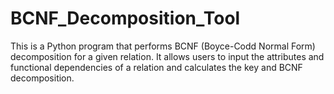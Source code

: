 # BCNF_Decomposition_Tool
This is a Python program that performs BCNF (Boyce-Codd Normal Form) decomposition for a given relation. It allows users to input the attributes and functional dependencies of a relation and calculates the key and BCNF decomposition.
